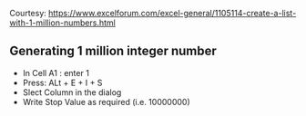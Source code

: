 Courtesy: https://www.excelforum.com/excel-general/1105114-create-a-list-with-1-million-numbers.html

## Generating 1 million integer number
* In Cell A1 : enter 1
* Press: ALt + E + I + S
* Slect Column in the dialog
* Write Stop Value as required (i.e. 10000000)
